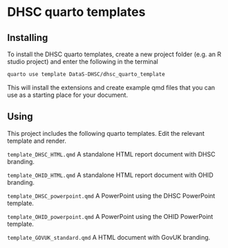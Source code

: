 # DHSC quarto templates

## Installing

To install the DHSC quarto templates, create a new project folder (e.g. an R studio project) and enter the following in the terminal

``` bash
quarto use template DataS-DHSC/dhsc_quarto_template
```

This will install the extensions and create example qmd files that you can use as a starting place for your document.

## Using

This project includes the following quarto templates. Edit the relevant template and render.

`template_DHSC_HTML.qmd` A standalone HTML report document with DHSC branding.

`template_OHID_HTML.qmd` A standalone HTML report document with OHID branding.

`template_DHSC_powerpoint.qmd` A PowerPoint using the DHSC PowerPoint template.

`template_OHID_powerpoint.qmd` A PowerPoint using the OHID PowerPoint template.

`template_GOVUK_standard.qmd` A HTML document with GovUK branding.

## 
